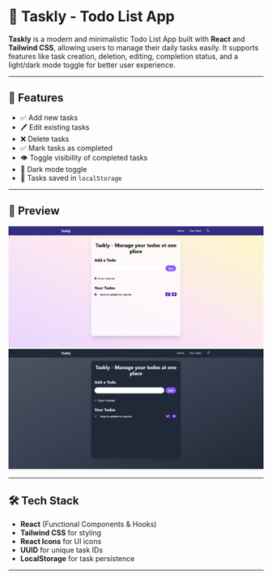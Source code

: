 # 📝 Taskly - Todo List App

**Taskly** is a modern and minimalistic Todo List App built with **React** and **Tailwind CSS**, allowing users to manage their daily tasks easily. It supports features like task creation, deletion, editing, completion status, and a light/dark mode toggle for better user experience.

---

## 🔧 Features

- ✅ Add new tasks
- 🖊️ Edit existing tasks
- ❌ Delete tasks
- ✅ Mark tasks as completed
- 👁️ Toggle visibility of completed tasks
- 🌙 Dark mode toggle
- 💾 Tasks saved in `localStorage`

---

## 📸 Preview

![Taskly Screenshot - Light Mode](./lightmode.png)
![Taskly Screenshot - Dark Mode](./darkmode.png)

---

## 🛠️ Tech Stack

- **React** (Functional Components & Hooks)
- **Tailwind CSS** for styling
- **React Icons** for UI icons
- **UUID** for unique task IDs
- **LocalStorage** for task persistence

---

